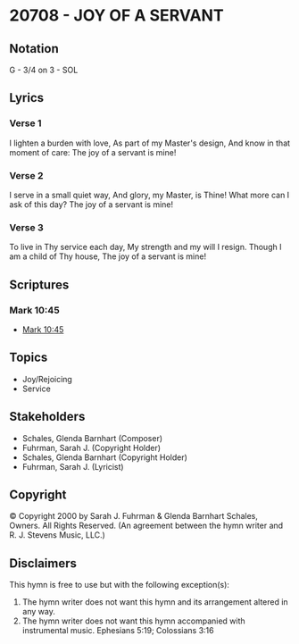 # 20708 - JOY OF A SERVANT

## Notation

G - 3/4 on 3 - SOL

## Lyrics

### Verse 1

I lighten a burden with love, As part of my Master's design, And know in that moment of care: The joy of a servant is mine!

### Verse 2

I serve in a small quiet way, And glory, my Master, is Thine! What more can I ask of this day? The joy of a servant is mine!

### Verse 3

To live in Thy service each day, My strength and my will I resign. Though I am a child of Thy house, The joy of a servant is mine!


## Scriptures

### Mark 10:45

- [Mark 10:45](https://www.biblegateway.com/passage/?search=Mark%2010%3A45)


## Topics

- Joy/Rejoicing
- Service

## Stakeholders

- Schales, Glenda Barnhart (Composer)
- Fuhrman, Sarah J. (Copyright Holder)
- Schales, Glenda Barnhart (Copyright Holder)
- Fuhrman, Sarah J. (Lyricist)

## Copyright

© Copyright 2000 by Sarah J. Fuhrman & Glenda Barnhart Schales, Owners. All Rights Reserved.
(An agreement between the hymn writer and R. J. Stevens Music, LLC.)

## Disclaimers

This hymn is free to use but with the following exception(s):
1. The hymn writer does not want this hymn and its arrangement altered in any way.
2. The hymn writer does not want this hymn accompanied with instrumental music.
Ephesians 5:19; Colossians 3:16

